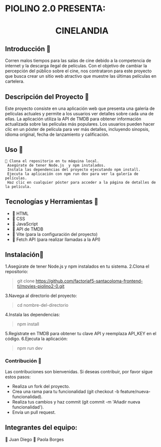 # PIOLINO 2.0 PRESENTA:
# <p align="center">CINELANDIA</p> 

## Introducción 🎦

Corren malos tiempos para las salas de cine debido a la competencia de internet y la descarga ilegal de películas. Con el objetivo de cambiar la percepción del público sobre el cine, nos contrataron para este proyecto que busca crear un sitio web atractivo que muestre las últimas películas en cartelera.

## Descripción del Proyecto 🎦
Este proyecto consiste en una aplicación web que presenta una galería de películas actuales y permite a los usuarios ver detalles sobre cada una de ellas. La aplicación utiliza la API de TMDB para obtener información actualizada sobre las películas más populares. Los usuarios pueden hacer clic en un póster de película para ver más detalles, incluyendo sinopsis, idioma original, fecha de lanzamiento y calificación.

## Uso 🎦

```
🔑 Clona el repositorio en tu máquina local.
 Asegúrate de tener Node.js  y npm instalados.
 Instala las dependencias del proyecto ejecutando npm install.
 Ejecuta la aplicación con npm run dev para ver la galería de películas.
 Haz clic en cualquier póster para acceder a la página de detalles de la película.
  ```

## Tecnologías y Herramientas 🎦 
* 🎥 HTML
* 🎥 CSS
* 🎥 JavaScript
* 🎥 API de TMDB
* 🎥 Vite (para la configuración del proyecto)
* 🎥 Fetch API (para realizar llamadas a la API)

## Instalación🎦 
1.Asegúrate de tener Node.js y npm instalados en tu sistema.
2.Clona el repositorio:

> git clone https://github.com/factoriaf5-santacoloma-frontend-ti/movies-piolino2-0.git

3.Navega al directorio del proyecto:
>cd nombre-del-directorio

4.Instala las dependencias:
>npm install

5.Regístrate en TMDB para obtener tu clave API y reemplaza API_KEY en el código.
6.Ejecuta la aplicación:
>npm run dev
>

### Contribución 🎦 
Las contribuciones son bienvenidas. Si deseas contribuir, por favor sigue estos pasos:
* Realiza un fork del proyecto.
* Crea una rama para tu funcionalidad (git checkout -b feature/nueva-funcionalidad).
* Realiza tus cambios y haz commit (git commit -m 'Añadir nueva funcionalidad').
* Envía un pull request.

## Integrantes del equipo:
🐀 Juan Diego
🐇 Paola Borges
